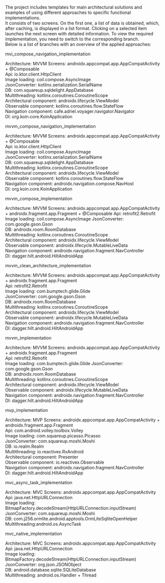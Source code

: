 The project includes templates for main architectural solutions and examples of using different approaches to specific functional implementations.   
It consists of two screens. On the first one, a list of data is obtained, which, after caching, is displayed in a list format. Clicking on a selected item launches the next screen with detailed information. To view the required implementation, you need to switch to the corresponding branch.   
Below is a list of branches with an overview of the applied approaches:

mvi_compose_navigation_implementation

Architecture: MVVM Screens: androidx.appcompat.app.AppCompatActivity + @Composable  
Api: io.ktor.client.HttpClient  
Image loading: coil.compose.AsyncImage   
JsonConverter: kotlinx.serialization.SerialName  
DB: com.squareup.sqldelight.AppDatabase  
Multithreading: kotlinx.coroutines.CoroutineScope  
Architectural component: androidx.lifecycle.ViewModel  
Observable component: kotlinx.coroutines.flow.StateFlow  
Navigation component: cafe.adriel.voyager.navigator.Navigator  
DI: org.koin.core.KoinApplication  


mvvm_compose_navigation_implementation

Architecture: MVVM Screens: androidx.appcompat.app.AppCompatActivity + @Composable   
Api: io.ktor.client.HttpClient  
Image loading: coil.compose.AsyncImage   
JsonConverter: kotlinx.serialization.SerialName  
DB: com.squareup.sqldelight.AppDatabase  
Multithreading: kotlinx.coroutines.CoroutineScope  
Architectural component: androidx.lifecycle.ViewModel  
Observable component: kotlinx.coroutines.flow.StateFlow  
Navigation component: androidx.navigation.compose.NavHost  
DI: org.koin.core.KoinApplication  


mvvm_compose_implementation

Architecture: MVVM Screens: androidx.appcompat.app.AppCompatActivity + androidx.fragment.app.Fragment + @Composable Api: retrofit2.Retrofit  
Image loading: coil.compose.AsyncImage JsonConverter: com.google.gson.Gson  
DB: androidx.room.RoomDatabase  
Multithreading: kotlinx.coroutines.CoroutineScope  
Architectural component: androidx.lifecycle.ViewModel  
Observable component: androidx.lifecycle.MutableLiveData  
Navigation component: androidx.navigation.fragment.NavController  
DI: dagger.hilt.android.HiltAndroidApp  


mvvm_clean_architecture_implementation

Architecture: MVVM Screens: androidx.appcompat.app.AppCompatActivity + androidx.fragment.app.Fragment   
Api: retrofit2.Retrofit  
Image loading: com.bumptech.glide.Glide   
JsonConverter: com.google.gson.Gson  
DB: androidx.room.RoomDatabase  
Multithreading: kotlinx.coroutines.CoroutineScope  
Architectural component: androidx.lifecycle.ViewModel  
Observable component: androidx.lifecycle.MutableLiveData  
Navigation component: androidx.navigation.fragment.NavController  
DI: dagger.hilt.android.HiltAndroidApp  


mvvm_implementation

Architecture: MVVM Screens: androidx.appcompat.app.AppCompatActivity + androidx.fragment.app.Fragment   
Api: retrofit2.Retrofit  
Image loading: com.bumptech.glide.Glide JsonConverter: com.google.gson.Gson  
DB: androidx.room.RoomDatabase  
Multithreading: kotlinx.coroutines.CoroutineScope  
Architectural component: androidx.lifecycle.ViewModel  
Observable component: androidx.lifecycle.MutableLiveData  
Navigation component: androidx.navigation.fragment.NavController  
DI: dagger.hilt.android.HiltAndroidApp  


mvp_implementation

Architecture: MVP Screens: androidx.appcompat.app.AppCompatActivity + androidx.fragment.app.Fragment   
Api: com.android.volley.toolbox.Volley  
Image loading: com.squareup.picasso.Picasso   
JsonConverter: com.squareup.moshi.Moshi  
DB: io.realm.Realm  
Multithreading: io.reactivex.RxAndroid  
Architectural component: Presenter  
Observable component: io.reactivex.Observable  
Navigation component: androidx.navigation.fragment.NavController  
DI: dagger.hilt.android.HiltAndroidApp  


mvc_async_task_implementation

Architecture: MVC Screens: androidx.appcompat.app.AppCompatActivity   
Api: java.net.HttpURLConnection  
Image loading: BitmapFactory.decodeStream(HttpURLConnection.inputStream)   
JsonConverter: com.squareup.moshi.Moshi  
DB: com.j256.ormlite.android.apptools.OrmLiteSqliteOpenHelper  
Multithreading:android.os.AsyncTask  


mvc_native_implementation

Architecture: MVC Screens: androidx.appcompat.app.AppCompatActivity   
Api: java.net.HttpURLConnection  
Image loading: BitmapFactory.decodeStream(HttpURLConnection.inputStream)   
JsonConverter: org.json.JSONObject  
DB: android.database.sqlite.SQLiteDatabase  
Multithreading: android.os.Handler + Thread  
